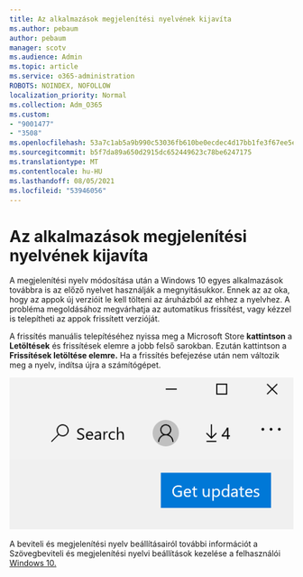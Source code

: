 ```yaml
---
title: Az alkalmazások megjelenítési nyelvének kijavíta
ms.author: pebaum
author: pebaum
manager: scotv
ms.audience: Admin
ms.topic: article
ms.service: o365-administration
ROBOTS: NOINDEX, NOFOLLOW
localization_priority: Normal
ms.collection: Adm_O365
ms.custom:
- "9001477"
- "3508"
ms.openlocfilehash: 53a7c1ab5a9b990c53036fb610be0ecdec4d17bb1fe3f67ee5e6e2e0028cb55d
ms.sourcegitcommit: b5f7da89a650d2915dc652449623c78be6247175
ms.translationtype: MT
ms.contentlocale: hu-HU
ms.lasthandoff: 08/05/2021
ms.locfileid: "53946056"
---
```

# <a name="fix-the-display-language-of-apps"></a>Az alkalmazások megjelenítési nyelvének kijavíta

A megjelenítési nyelv módosítása után a Windows 10 egyes alkalmazások továbbra is az előző nyelvet használják a megnyitásukkor. Ennek az az oka, hogy az appok új verzióit le kell tölteni az áruházból az ehhez a nyelvhez. A probléma megoldásához megvárhatja az automatikus frissítést, vagy kézzel is telepítheti az appok frissített verzióját.

A frissítés manuális telepítéséhez nyissa meg a Microsoft Store **kattintson** a **Letöltések** és frissítések elemre a jobb felső sarokban. Ezután kattintson a **Frissítések letöltése elemre.** Ha a frissítés befejezése után nem változik meg a nyelv, indítsa újra a számítógépet.

![Frissítések letöltése.](media/get-updates.png)

A beviteli és megjelenítési nyelv beállításairól további információt a Szövegbeviteli és megjelenítési nyelvi beállítások kezelése a felhasználói [Windows 10.](https://support.microsoft.com/help/4027670/windows-10-add-and-switch-input-and-display-language-preferences)
